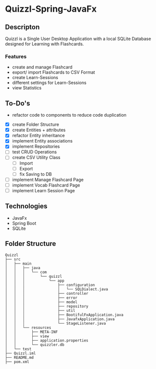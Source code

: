 # Quizzl-Spring-JavaFx

## Descripton

Quizzl is a Single User Desktop Application with a local SQLite Database designed for Learning with Flashcards. 

### Features 

- create and manage Flashcard
- export/ import Flashcards to CSV Format
- create Learn-Sessions 
- different settings for Learn-Sessions
- view Statistics

## To-Do's

- refactor code to components to reduce code duplication
- [x] create Folder Structure
- [x] create Entities + attributes
- [x] refactor Entity inheritance
- [x] implement Entity associations
- [x] implement Repositories
- [ ] test CRUD Operations
- [ ] create CSV Utility Class
    - [ ] Import
    - [ ] Export
    - [ ] fix Saving to DB
- [ ] implement Manage Flashcard Page
- [ ] implement Vocab Flashcard Page
- [ ] implement Learn Session Page 

## Technologies

- JavaFx
- Spring Boot
- SQLite

## Folder Structure
```
Quizzl
├── src
│   ├── main
│   │   ├── java
│   │   │   └── com
│   │   │       └── quizzl
│   │   │           └── app
│   │   │               ├── configuration
│   │   │               │   └── SQLDialect.java
│   │   │               ├── controller
│   │   │               ├── error
│   │   │               ├── model
│   │   │               ├── repository
│   │   │               ├── util
│   │   │               ├── BootifulFxApplication.java
│   │   │               ├── JavafxApplication.java
│   │   │               └── StageListener.java
│   │   └── resources
│   │       ├── META-INF
│   │       ├── view
│   │       ├── application.properties
│   │       └── quizzler.db
│   └── test
├── Quizzl.iml
├── README.md
├── pom.xml
```
 
